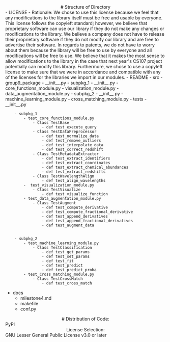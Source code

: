 <center># Structure of Directory</center>
- LICENSE
	- Rationale: We chose to use this license because we feel that any modifications to the library itself must be free and usable by everyone. This license follows the copyleft standard; however, we believe that proprietary software can use our library if they do not make any changes or modifications to the library. We believe a company does not have to release their proprietary software if they do not modify our library and are free to advertise their software. In regards to patents, we do not have to worry about them because the library will be free to use by everyone and all modifications will be free to use. We believe that it makes the most sense to allow modifications to the library in the case that next year's CS107 project potentially can modify this library. Furthermore, we chose to use a copyleft license to make sure that we were in accordance and compatible with any of the licenses for the libraries we import in our modules. 
- README
- src
	- group9_package
		- __init__.py
		- subpkg_1
			- __init__.py
			- core_functions_module.py
			- visualization_module.py
			- data_augmentation_module.py
		- subpkg_2
			- __init__.py
			- machine_learning_module.py
			- cross_matching_module.py
	- tests
		- __init__.py

		- subpkg_1
			- test_core_functions_module.py
				- Class TestBase
					- def test_execute_query
				- Class TestDataPreprocessor
					- def test_normalize_data
					- def test_remove_outliers
					- def test_interpolate_data
					- def test_correct_redshift
				- Class TestMetadataExtractor
					- def test_extract_identifiers
					- def test_extract_coordinates	
					- def test_extract_chemical_abundances
					- def test_extract_redshifts
				- Class TestWavelengthAlign
					- def test_align_wavelengths
			-  test_visualization_module.py
				- Class TestVisualize
					- def test_visualize_function
			- test_data_augmentation_module.py
				- Class TestAugment
					- def test_compute_derivative
					- def test_compute_fractional_derivative
					- def test_append_derivatives
					- def test_append_fractional_derivatives
					- def test_augment_data


		- subpkg_2
			- test_machine_learning_module.py
				- Class TestClassification
					- def test_get_params
					- def test_set_params
					- def test_fit
					- def test_predict
					- def test_predict_proba
			- test_Cross_matching_module.py
				- Class TestCrossMatch
					- def test_cross_match
- docs
	- milestone4.md
	- makefile
	- conf.py

<center># Distribution of Code:</center>
PyPI

<center>License Selection:</center>
GNU Lesser General Public License v3.0 or later

